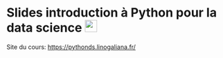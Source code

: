 # Slides introduction à Python pour la data science <img height="28" width="28" src="https://cdn.simpleicons.org/python/00ccff99" />

Site du cours: https://pythonds.linogaliana.fr/
